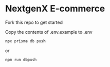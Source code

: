 # NextgenX E-commerce

Fork this repo to get started


Copy the contents of .env.example to .env

```bash
npx prisma db push
```
or

```bash
npm run dbpush
```

